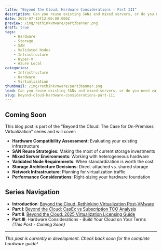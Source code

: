 ```yaml
---
title: "Beyond the Cloud: Hardware Considerations - Part III"
description: Can you reuse existing SANs and mixed servers, or do you need validated nodes? Build your cloud on your terms with the right hardware strategy.
date: 2025-07-15T12:00:00.000Z
preview: /img/rethinkvmware/part3banner.png
draft: true
tags:
    - Hardware
    - Storage
    - SAN
    - Validated Nodes
    - Infrastructure
    - Hyper-V
    - Azure Local
categories:
    - Infrastructure
    - Hardware
    - Virtualization
thumbnail: /img/rethinkvmware/part3banner.png
lead: Can you reuse existing SANs and mixed servers, or do you need validated nodes? Build your cloud on your terms.
slug: beyond-cloud-hardware-considerations-part-iii
---
```


## Coming Soon

This blog post is part of the "Beyond the Cloud: The Case for On-Premises Virtualization" series and will cover:

- **Hardware Compatibility Assessment**: Evaluating your existing infrastructure
- **SAN Reuse Strategies**: Making the most of current storage investments
- **Mixed Server Environments**: Working with heterogeneous hardware
- **Validated Node Requirements**: When standardization is worth the cost
- **Storage Architecture Decisions**: Direct-attached vs. shared storage
- **Network Infrastructure**: Planning for virtualization traffic
- **Performance Considerations**: Right-sizing your hardware foundation

## Series Navigation

- **Introduction**: [Beyond the Cloud: Rethinking Virtualization Post-VMware](https://thisismydemo.cloud/post/rethinking-virtualization-post-vmware/)
- **Part I**: [Beyond the Cloud: CapEx vs Subscription TCO Analysis](https://thisismydemo.cloud/post/capex-subscription-tco-modeling-hyper-azure-local-avs/)
- **Part II**: [Beyond the Cloud: 2025 Virtualization Licensing Guide](https://thisismydemo.cloud/post/choosing-your-virtualization-platform-2025-licensing-analysis/)
- **Part III**: Hardware Considerations - Build Your Cloud on Your Terms *(This Post - Coming Soon)*

---

*This post is currently in development. Check back soon for the complete hardware guide!*
